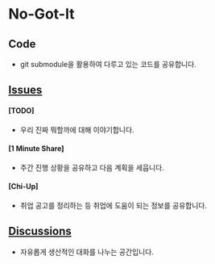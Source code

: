 # No-Got-It

## Code
- git submodule을 활용하여 다루고 있는 코드를 공유합니다.

## [Issues](https://github.com/Team-UEMO/No-Got-It/issues)

#### [TODO]
- 우리 진짜 뭐할까에 대해 이야기합니다.

#### [1 Minute Share]
- 주간 진행 상황을 공유하고 다음 계획을 세웁니다.

#### [Chi-Up]
- 취업 공고를 정리하는 등 취업에 도움이 되는 정보를 공유합니다.

## [Discussions](https://github.com/Team-UEMO/No-Got-It/discussions)
- 자유롭게 생산적인 대화를 나누는 공간입니다.
